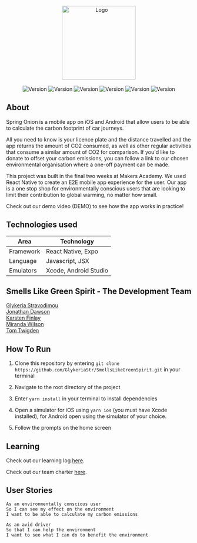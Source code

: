 <p  align="center">
<img src="./assets/spring_onion_splash3.png" width="200" height="200" alt="Logo"></img>
<br />
<br />

<img  alt="Version"  src="https://img.shields.io/badge/version-1.0.0-brightgreen.svg?style=for-the-badge"  />

<img  alt="Version"  src="https://img.shields.io/badge/contributors-5-brightgreen?style=for-the-badge"  />

<img  alt="Version"  src="https://img.shields.io/badge/Maintained%3F-no-brightgreen?style=for-the-badge"  />

<img  alt="Version"  src="https://img.shields.io/badge/last_commit-march-brightgreen?style=for-the-badge"  />

<img  alt="Version"  src="https://img.shields.io/badge/react_native-0.64-brightgreen?style=for-the-badge"  />

<img  alt="Version"  src="https://img.shields.io/badge/yarn-1.22.10-brightgreen?style=for-the-badge"  />


## About

Spring Onion is a mobile app on iOS and Android that allow users to be able to calculate the carbon footprint of car journeys.

All you need to know is your licence plate and the distance travelled and the app returns the amount of CO2 consumed, as well as other regular activities that consume a similar amount of CO2 for comparison. If you'd like to donate to offset your carbon emissions, you can follow a link to our chosen environmental organisation where a one-off payment can be made.

This project was built in the final two weeks at Makers Academy. We used React Native to create an E2E mobile app experience for the user. Our app is a one stop shop for environmentally conscious users that are looking to limit their contribution to global warming, no matter how small.

Check out our demo video (DEMO) to see how the app works in practice!

## Technologies used

Area | Technology
---- | ----
Framework | React Native, Expo
Language | Javascript, JSX
Emulators | Xcode, Android Studio

## Smells Like Green Spirit - The Development Team

[Glykeria Stravodimou](https://github.com/GlykeriaStr)  
[Jonathan Dawson](https://github.com/KarstenFinlay)  
[Karsten Finlay](https://github.com/bullhornfixie)  
[Miranda Wilson](https://github.com/mscwilson)  
[Tom Twigden](https://github.com/twigz826)

## How To Run

1) Clone this repository by entering `git clone https://github.com/GlykeriaStr/SmellsLikeGreenSpirit.git` in your terminal

2) Navigate to the root directory of the project

3) Enter `yarn install` in your terminal to install dependencies

4) Open a simulator for iOS using `yarn ios` (you must have Xcode installed), for Android open using the simulator of your choice.

5) Follow the prompts on the home screen

## Learning

Check out our learning log [here](https://github.com/GlykeriaStr/SmellsLikeGreenSpirit/blob/main/Documenting-Learning.md).

Check out our team charter [here](https://docs.google.com/document/d/15LuIkztoejXSH3xnyBak-b4HoZsaHOXN011JJEcq4zk/edit).

## User Stories
 ```
 As an environmentally conscious user
 So I can see my effect on the environment
 I want to be able to calculate my carbon emissions
 ```
 ```
 As an avid driver
 So that I can help the environment
 I want to see what I can do to benefit the environment
 ```
